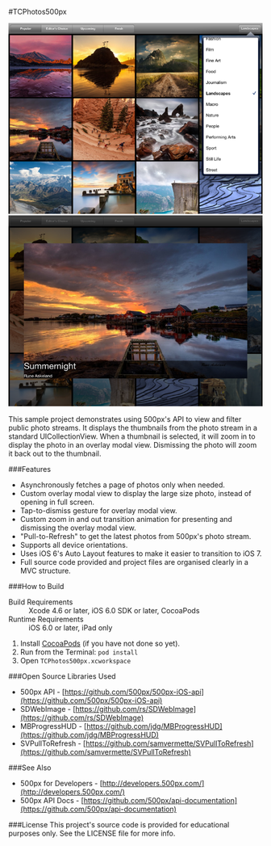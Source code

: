 #TCPhotos500px

![Thumbnails Screenshot](README-Images/Screenshot1.png "Thumbnails Collection View")
![Photo Modal Overlay Screenshot](README-Images/Screenshot2.png "Photo Modal Overlay View")

This sample project demonstrates using 500px's API to view and filter public photo streams.
It displays the thumbnails from the photo stream in a standard UICollectionView. When a thumbnail is 
selected, it will zoom in to display the photo in an overlay modal view. Dismissing the photo will zoom it back out to the thumbnail.

###Features
* Asynchronously fetches a page of photos only when needed.
* Custom overlay modal view to display the large size photo, instead of opening in full screen.
* Tap-to-dismiss gesture for overlay modal view.
* Custom zoom in and out transition animation for presenting and dismissing the overlay modal view.
* "Pull-to-Refresh" to get the latest photos from 500px's photo stream.
* Supports all device orientations.
* Uses iOS 6's Auto Layout features to make it easier to transition to iOS 7.
* Full source code provided and project files are organised clearly in a MVC structure.

###How to Build
<dl>
  <dt>Build Requirements</dt>
  <dd>Xcode 4.6 or later, iOS 6.0 SDK or later, CocoaPods</dd>
  <dt>Runtime Requirements</dt>
  <dd>iOS 6.0 or later, iPad only</dd>
</dl>

1. Install [CocoaPods](http://cocoapods.org/) (if you have not done so yet).
2. Run from the Terminal: ```pod install```
3. Open ```TCPhotos500px.xcworkspace```

###Open Source Libraries Used
* 500px API - [https://github.com/500px/500px-iOS-api](https://github.com/500px/500px-iOS-api)
* SDWebImage - [https://github.com/rs/SDWebImage](https://github.com/rs/SDWebImage)
* MBProgressHUD - [https://github.com/jdg/MBProgressHUD](https://github.com/jdg/MBProgressHUD)
* SVPullToRefresh - [https://github.com/samvermette/SVPullToRefresh](https://github.com/samvermette/SVPullToRefresh)

###See Also
* 500px for Developers - [http://developers.500px.com/](http://developers.500px.com/)
* 500px API Docs - [https://github.com/500px/api-documentation](https://github.com/500px/api-documentation)

###License
This project's source code is provided for educational purposes only. See the LICENSE file for more info.
